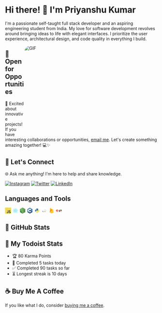 # Hi there! 👋 I'm Priyanshu Kumar

I'm a passionate self-taught full stack developer and an aspiring engineering student from India. My love for software development revolves around bringing ideas to life with elegant interfaces. I prioritize the user experience, architectural design, and code quality in everything I build.

<img align="right" alt="GIF" src="https://github.com/abhisheknaiidu/abhisheknaiidu/blob/master/code.gif?raw=true" width="440" height="300" style="border-radius: 20px; position:relaive; z-index: 1;"  />

## 💼 Open for Opportunities

🚀 Excited about innovative projects! If you have interesting collaborations or opportunities, [email me](mailto:priyanshukp0463@gmail.com). Let's create something amazing together! 💻✨


## 💬 Let's Connect

🌐 Ask me anything! I'm here to help and share knowledge.

[![Instagram](https://img.shields.io/badge/Instagram-%23E4405F.svg?&style=for-the-badge&logo=instagram&logoColor=white)](https://www.instagram.com/priyanshu_0rie)
[![Twitter](https://img.shields.io/badge/Twitter-%231DA1F2.svg?&style=for-the-badge&logo=twitter&logoColor=white)](https://twitter.com/I_m_PriyanshuK)
[![LinkedIn](https://img.shields.io/badge/LinkedIn-%230077B5.svg?&style=for-the-badge&logo=linkedin&logoColor=white)](https://www.linkedin.com/in/priyanshukp0463)


## Languages and Tools
<code><img height="20" src="https://raw.githubusercontent.com/github/explore/80688e429a7d4ef2fca1e82350fe8e3517d3494d/topics/javascript/javascript.png"></code>
<code><img height="20" src="https://raw.githubusercontent.com/github/explore/80688e429a7d4ef2fca1e82350fe8e3517d3494d/topics/react/react.png"></code>
<code><img height="20" src="https://raw.githubusercontent.com/github/explore/80688e429a7d4ef2fca1e82350fe8e3517d3494d/topics/nodejs/nodejs.png"></code>
<code><img height="20" src="https://raw.githubusercontent.com/github/explore/80688e429a7d4ef2fca1e82350fe8e3517d3494d/topics/cpp/cpp.png"></code>
<code><img height="20" src="https://raw.githubusercontent.com/github/explore/80688e429a7d4ef2fca1e82350fe8e3517d3494d/topics/python/python.png"></code>
<code><img height="20" src="https://raw.githubusercontent.com/github/explore/80688e429a7d4ef2fca1e82350fe8e3517d3494d/topics/mysql/mysql.png"></code>
<code><img height="20" src="https://raw.githubusercontent.com/github/explore/80688e429a7d4ef2fca1e82350fe8e3517d3494d/topics/firebase/firebase.png"></code>
<code><img height="20" src="https://raw.githubusercontent.com/github/explore/80688e429a7d4ef2fca1e82350fe8e3517d3494d/topics/git/git.png"></code>

## 🌟 GitHub Stats
<!-- Include your GitHub stats here -->

## 🚧 My Todoist Stats
- 🏆  80 Karma Points
- 🌸  Completed 5 tasks today
- ✅  Completed 90 tasks so far
- ⏳  Longest streak is 10 days

## ☕ Buy Me A Coffee
If you like what I do, consider [buying me a coffee](<Your Buy Me A Coffee Link>).



<!-- 
  <img align="right" alt="GIF" src="https://github.com/abhisheknaiidu/abhisheknaiidu/blob/master/code.gif?raw=true" width="500" height="320" /> -->